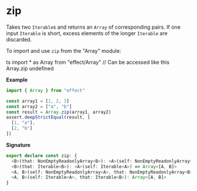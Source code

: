# zip

Takes two `Iterable`s and returns an `Array` of corresponding pairs.
If one input `Iterable` is short, excess elements of the
longer `Iterable` are discarded.

To import and use `zip` from the "Array" module:

ts
import \* as Array from "effect/Array"
// Can be accessed like this
Array.zip
undefined

**Example**

```ts
import { Array } from "effect"

const array1 = [1, 2, 3]
const array2 = ["a", "b"]
const result = Array.zip(array1, array2)
assert.deepStrictEqual(result, [
  [1, "a"],
  [2, "b"]
])
```

**Signature**

```ts
export declare const zip: {
  <B>(that: NonEmptyReadonlyArray<B>): <A>(self: NonEmptyReadonlyArray<A>) => NonEmptyArray<[A, B]>
  <B>(that: Iterable<B>): <A>(self: Iterable<A>) => Array<[A, B]>
  <A, B>(self: NonEmptyReadonlyArray<A>, that: NonEmptyReadonlyArray<B>): NonEmptyArray<[A, B]>
  <A, B>(self: Iterable<A>, that: Iterable<B>): Array<[A, B]>
}
```
